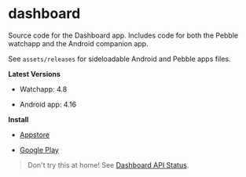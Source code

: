 # dashboard

Source code for the Dashboard app. Includes code for both the Pebble watchapp and the Android companion app.

See `assets/releases` for sideloadable Android and Pebble apps files.

**Latest Versions**

- Watchapp: 4.8

- Android app: 4.16


**Install**

- [Appstore](https://apps.getpebble.com/en_US/application/53ec8d840c3036447e000109)

- [Google Play](https://play.google.com/store/apps/details?id=com.wordpress.ninedof.dashboard)


> Don't try this at home! See [Dashboard API Status](https://github.com/C-D-Lewis/dashboard-api-status).

